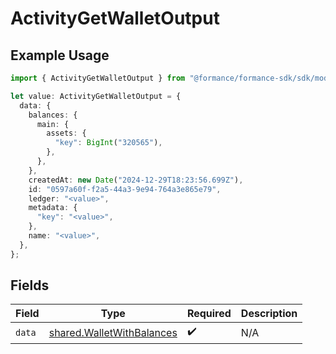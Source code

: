 # ActivityGetWalletOutput

## Example Usage

```typescript
import { ActivityGetWalletOutput } from "@formance/formance-sdk/sdk/models/shared";

let value: ActivityGetWalletOutput = {
  data: {
    balances: {
      main: {
        assets: {
          "key": BigInt("320565"),
        },
      },
    },
    createdAt: new Date("2024-12-29T18:23:56.699Z"),
    id: "0597a60f-f2a5-44a3-9e94-764a3e865e79",
    ledger: "<value>",
    metadata: {
      "key": "<value>",
    },
    name: "<value>",
  },
};
```

## Fields

| Field                                                                         | Type                                                                          | Required                                                                      | Description                                                                   |
| ----------------------------------------------------------------------------- | ----------------------------------------------------------------------------- | ----------------------------------------------------------------------------- | ----------------------------------------------------------------------------- |
| `data`                                                                        | [shared.WalletWithBalances](../../../sdk/models/shared/walletwithbalances.md) | :heavy_check_mark:                                                            | N/A                                                                           |